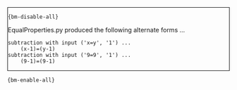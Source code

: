 <div style="border:1px solid black;">

`{bm-disable-all}`

EqualProperties.py produced the following alternate forms ...

```
subtraction with input ('x=y', '1') ...
    (x-1)=(y-1)
subtraction with input ('9=9', '1') ...
    (9-1)=(9-1)
```

</div>

`{bm-enable-all}`

